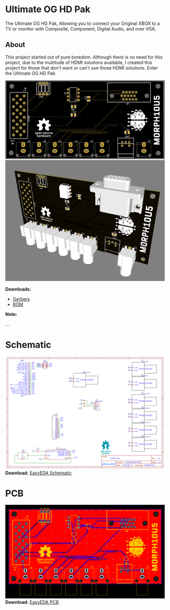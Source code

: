 # Ultimate OG HD Pak
The Ultimate OG HD Pak, Allowing you to connect your Original XBOX to a TV or monitor with Composite, Component, Digital Audio, and over VGA.

## About
This project started out of pure boredom. Although there is no need for this project, due to the multitude of HDMI solutions available,
I created this project for those that don't want or can't use those HDMI solutions. Enter the Ultimate OG HD Pak.

![Bare PCB](/images/Bare.PNG) ![3D PCB](/images/3D.PNG)

**Downloads:**
* [Gerbers](http://github.com/M0RPH10U5/ultimate-og-hd-pak/Gerber_OGHD-Pak_2020-07-15_14-35-15.zip)
* [BOM](http://github.com/M0RPH10U5/ultimate-og-hd-pak/BOM.csv)

**Note:**

...

# Schematic
![Schematic Image](/images/OGHDPakSchematic.png)
**Download:**
[EasyEDA Schematic](http://github.com/M0RPH10U5/ultimate-og-hd-pak/Files/Schematic.json)

# PCB
![PCB Image](/images/PCB.png)
**Download:**
[EasyEDA PCB](http://gitbub.com/M0RPH10U5/ultimate-og-hd-pak/Files/PCB.json)
